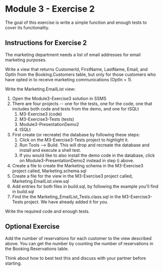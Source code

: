 # Module 3 - Exercise 2
The goal of this exercise is write a simple function and enough tests to cover its functionality.

## Instructions for Exercise 2

The marketing department needs a list of email addresses for email marketing purposes.

Write a view that returns CustomerId, FirstName, LastName, Email, and OptIn from the Booking.Customers table, but only for those customers who have opted in to receive marketing communications (OptIn = 1).

Write the Marketing.EmailList view:

1. Open the Module3-Exercise3 solution in SSMS
1. There are four projects -- one for the tests, one for the code, one that includes both code and tests from the demo, and one for tSQLt
   1. M3-Exercise3 (code)
   1. M3-Exercise3-Tests (tests)
   1. Module3-PresentationDemo2 
   1. tSQLt
1. First create (or recreate) the database by following these steps:
   1. Click on the M3-Exercise3-Tests project to highlight it.
   1. Run Tools --> Build. This will drop and recreate the database and install and execute a shell test.
   1. If you would like to also install the demo code in the database, click on Module3-PresentationDemo2 instead in step i) above.
3. Create a file to create the Marketing schema in the M3-Exercise3 project called, Marketing.schema.sql
4. Create a file for the view in the M3-Exercise3 project called, Marketing.EmailList.view.sql
5. Add entries for both files in build.sql, by following the example you'll find in build.sql
6. Find the the Marketing_EmailList_Tests.class.sql in the M3-Exercise3-Tests project. We have already added it for you.

Write the required code and enough tests.

## Optional Exercise

Add the number of reservations for each customer to the view described above. You can get the number by counting the number of reservations in the Booking.Reservations table.

Think about how to best test this and discuss with your partner before starting.

